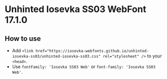 # Unhinted Iosevka SS03 WebFont 17.1.0

## How to use

- Add `<link href="https://iosevka-webfonts.github.io/unhinted-iosevka-ss03/unhinted-iosevka-ss03.css" rel="stylesheet" />` to your `<head>`.
- Use `fontFamily: 'Iosevka SS03 Web'` or `font-family: 'Iosevka SS03 Web'`.
